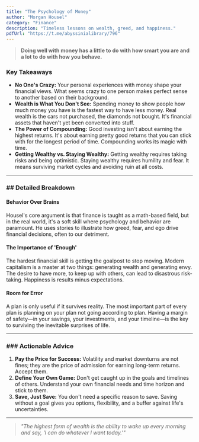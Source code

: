 ```yaml
---
title: "The Psychology of Money"
author: "Morgan Housel"
category: "Finance"
description: "Timeless lessons on wealth, greed, and happiness."
pdfUrl: "https://t.me/abyssinialibrary/796"
---
```

> **Doing well with money has a little to do with how smart you are and a lot to do with how you behave.**

### Key Takeaways

-   **No One's Crazy:** Your personal experiences with money shape your financial views. What seems crazy to one person makes perfect sense to another based on their background.
-   **Wealth is What You Don't See:** Spending money to show people how much money you have is the fastest way to have less money. Real wealth is the cars not purchased, the diamonds not bought. It's financial assets that haven't yet been converted into stuff.
-   **The Power of Compounding:** Good investing isn't about earning the highest returns. It's about earning pretty good returns that you can stick with for the longest period of time. Compounding works its magic with time.
-   **Getting Wealthy vs. Staying Wealthy:** Getting wealthy requires taking risks and being optimistic. Staying wealthy requires humility and fear. It means surviving market cycles and avoiding ruin at all costs.

---

### ## Detailed Breakdown

#### Behavior Over Brains
Housel's core argument is that finance is taught as a math-based field, but in the real world, it's a soft skill where psychology and behavior are paramount. He uses stories to illustrate how greed, fear, and ego drive financial decisions, often to our detriment.

#### The Importance of 'Enough'
The hardest financial skill is getting the goalpost to stop moving. Modern capitalism is a master at two things: generating wealth and generating envy. The desire to have more, to keep up with others, can lead to disastrous risk-taking. Happiness is results minus expectations.

#### Room for Error
A plan is only useful if it survives reality. The most important part of every plan is planning on your plan not going according to plan. Having a margin of safety—in your savings, your investments, and your timeline—is the key to surviving the inevitable surprises of life.

---

### ### Actionable Advice

1.  **Pay the Price for Success:** Volatility and market downturns are not fines; they are the price of admission for earning long-term returns. Accept them.
2.  **Define Your Own Game:** Don't get caught up in the goals and timelines of others. Understand your own financial needs and time horizon and stick to them.
3.  **Save, Just Save:** You don't need a specific reason to save. Saving without a goal gives you options, flexibility, and a buffer against life's uncertainties.

---

> *"The highest form of wealth is the ability to wake up every morning and say, 'I can do whatever I want today.'"*
